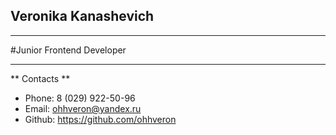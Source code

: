 ## Veronika Kanashevich ##

---

#Junior Frontend Developer

---

** Contacts **
* Phone: 8 (029) 922-50-96
* Email: ohhveron@yandex.ru
* Github: https://github.com/ohhveron

